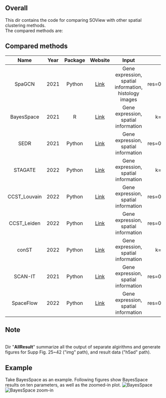 ## Overall
This dir contains the code for comparing SOView with other spatial clustering methods.
<br>The compared methods are:
## Compared methods
|  Name | Year   |  Package | Website | Input| Parameter settings |
| :------------: | :------------: | :------------: |:------------: |:------------: |:------------: |
|  SpaGCN | 2021 |  Python | [Link](https://github.com/jianhuupenn/SpaGCN)|Gene expression, spatial information, histology images | res=0.1/0.5/1/1.5/2/2.5/3/3.5/4/4.5|
|  BayesSpace | 2021 |  R | [Link](https://github.com/edward130603/BayesSpace)|Gene expression, spatial information | k=5/6/7/8/9/10/11/12/13/14|
|  SEDR | 2021 |  Python | [Link](https://github.com/HzFu/SEDR)|Gene expression, spatial information | res=0.1/0.5/1/1.5/2/2.5/3/3.5/4/4.5|
|  STAGATE | 2022 |  Python | [Link](https://github.com/zhanglabtools/STAGATE)|Gene expression, spatial information | k=5/6/7/8/9/10/11/12/13/14|
|  CCST_Louvain | 2022 |  Python | [Link](https://github.com/xiaoyeye/CCST)|Gene expression, spatial information | res=0.1/0.5/1/1.5/2/2.5/3/3.5/4/4.5|
|  CCST_Leiden | 2022 |  Python | [Link](https://github.com/xiaoyeye/CCST)|Gene expression, spatial information | res=0.1/0.5/1/1.5/2/2.5/3/3.5/4/4.5|
|  conST | 2022 |  Python | [Link](https://github.com/ys-zong/conST)|Gene expression, spatial information | k=5/6/7/8/9/10/11/12/13/14|
|  SCAN-IT | 2021 |  Python | [Link](https://github.com/zcang/SCAN-IT)|Gene expression, spatial information | res=0.1/0.5/1/1.5/2/2.5/3/3.5/4/4.5|
|  SpaceFlow | 2022 |  Python | [Link](https://github.com/hongleir/SpaceFlow)|Gene expression, spatial information | res=0.1/0.5/1/1.5/2/2.5/3/3.5/4/4.5|

## Note
<br> Dir "**AllResult**" summarize all the output of separate algirithms and generate figures for Supp Fig. 25~42 ("img" path), and result data ("h5ad" path).

## Example
Take BayesSpace as an example. Following figures show BayesSpace results on ten parameters, as well as the zoomed-in plot.
![BayesSpace](../Images/BayesSpace_rep1.png)
![BayesSpace zoom-in](../Images/BayesSpace_rep1_ROI.png)




